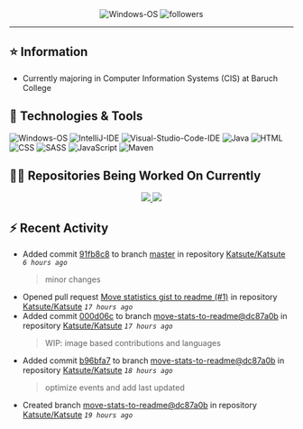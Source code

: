 <div align="center">
    <img 
        src="https://img.shields.io/badge/OS-Windows-informational?style=for-the-badge&color=3278be"
        alt="Windows-OS">
    <img 
        src="https://img.shields.io/github/followers/katsute?color=3278be&style=for-the-badge"
        alt="followers">
</div>

<hr>

## ⭐ Information

 - Currently majoring in Computer Information Systems (CIS) at Baruch College

## 🔧 Technologies & Tools

<img 
    src="https://img.shields.io/badge/OS-Windows-informational?style=flat-square&color=3278be"
    alt="Windows-OS">
<img 
    src="https://img.shields.io/badge/Editor-IntelliJ_IDEA-informational?style=flat-square&logo=intellij-idea&logoColor=white&color=3278be"
    alt="IntelliJ-IDE">
<img 
    src="https://img.shields.io/badge/Editor-Visual_Studio_Code-informational?style=flat-square&logo=Visual-Studio-Code&logoColor=white&color=3278be"
    alt="Visual-Studio-Code-IDE">
<img 
    src="https://img.shields.io/badge/Code-Java-informational?style=flat-square&logo=java&logoColor=white&color=3278be"
    alt="Java">
<img 
    src="https://img.shields.io/badge/Code-HTML-informational?style=flat-square&logo=html5&logoColor=white&color=3278be"
    alt="HTML">
<img 
    src="https://img.shields.io/badge/Code-CSS-informational?style=flat-square&logo=css-wizardry&logoColor=white&color=3278be"
    alt="CSS">
<img 
    src="https://img.shields.io/badge/Code-SASS-informational?style=flat-square&logo=sass&logoColor=white&color=3278be"
    alt="SASS">
<img 
    src="https://img.shields.io/badge/Code-JavaScript-informational?style=flat-square&logo=javascript&logoColor=white&color=3278be"
    alt="JavaScript">
<img 
    src="https://img.shields.io/badge/Tools-Maven-informational?style=flat-square&logo=apache-maven&logoColor=white&color=3278be"
    alt="Maven">

## 👨‍💻 Repositories Being Worked On Currently
<div align="center">
    <a href="https://github.com/Ktt-Development/ktt-development.github.io">
        <img
            src="https://github-readme-stats.vercel.app/api/pin/?username=ktt-development&repo=ktt-development.github.io&show_owner=true&title_color=3278be&text_color=202020">
    </a>
    <a href="https://github.com/Ktt-Development/rexedia">
        <img
            src="https://github-readme-stats.vercel.app/api/pin/?username=Ktt-Development&repo=rexedia&show_owner=true&title_color=3278be&text_color=202020">
    </a>
</div>

## ⚡ Recent Activity


 - Added commit [91fb8c8](https://github.com/Katsute/Katsute/commit/91fb8c84520a66bc3d275a5ab42a9ef906abaf47) to branch [master](https://github.com/Katsute/Katsute/tree/master) in repository [Katsute/Katsute](https://github.com/Katsute/Katsute)  *`6 hours ago`*
   > minor changes
 - Opened pull request [Move statistics gist to readme (#1)](https://github.com/Katsute/Katsute/pull/1) in repository [Katsute/Katsute](https://github.com/Katsute/Katsute)  *`17 hours ago`*
 - Added commit [000d06c](https://github.com/Katsute/Katsute/commit/000d06ce03808a710a43cd2c61a760e2cdd5d4ae) to branch [move-stats-to-readme@dc87a0b](https://github.com/Katsute/Katsute/tree/move-stats-to-readme@dc87a0b) in repository [Katsute/Katsute](https://github.com/Katsute/Katsute)  *`17 hours ago`*
   > WIP: image based contributions and languages
 - Added commit [b96bfa7](https://github.com/Katsute/Katsute/commit/b96bfa7ee8aca373bf8af8dc93d73e8905f71761) to branch [move-stats-to-readme@dc87a0b](https://github.com/Katsute/Katsute/tree/move-stats-to-readme@dc87a0b) in repository [Katsute/Katsute](https://github.com/Katsute/Katsute)  *`18 hours ago`*
   > optimize events and add last updated
 - Created branch [move-stats-to-readme@dc87a0b](https://github.com/Katsute/Katsute/tree/move-stats-to-readme@dc87a0b) in repository [Katsute/Katsute](https://github.com/Katsute/Katsute) *`19 hours ago`*
